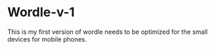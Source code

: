 # Wordle-v-1
This is my first version of wordle needs to be optimized for the small devices for mobile phones.
